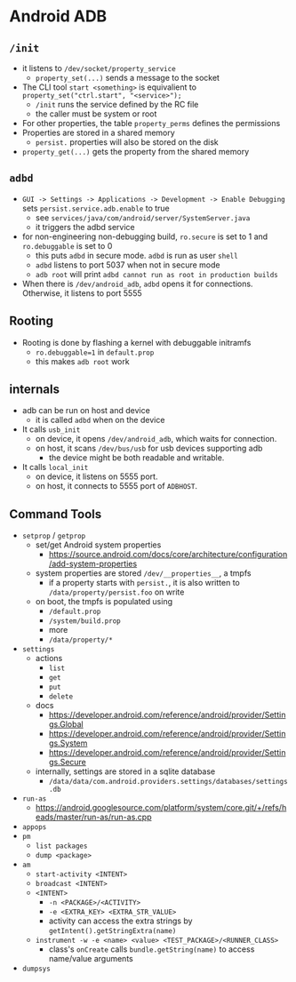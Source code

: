 Android ADB
===========

## `/init`

- it listens to `/dev/socket/property_service`
  - `property_set(...)` sends a message to the socket
- The CLI tool `start <something>` is equivalient to
  `property_set("ctrl.start", "<service>");`
  - `/init` runs the service defined by the RC file
  - the caller must be system or root
- For other properties, the table `property_perms` defines the permissions
- Properties are stored in a shared memory
  - `persist.` properties will also be stored on the disk
- `property_get(...)` gets the property from the shared memory

## `adbd`

- `GUI -> Settings -> Applications -> Development -> Enable Debugging` sets
  `persist.service.adb.enable` to true
  - see `services/java/com/android/server/SystemServer.java`
  - it triggers the adbd service
- for non-engineering non-debugging build, `ro.secure` is set to 1 and
  `ro.debuggable` is set to 0
  - this puts `adbd` in secure mode.  `adbd` is run as user `shell`
  - `adbd` listens to port 5037 when not in secure mode
  - `adb root` will print `adbd cannot run as root in production builds`
- When there is `/dev/android_adb`, `adbd` opens it for connections.  Otherwise,
  it listens to port 5555

## Rooting

- Rooting is done by flashing a kernel with debuggable initramfs
  - `ro.debuggable=1` in `default.prop`
  - this makes `adb root` work

## internals

- adb can be run on host and device
  - it is called `adbd` when on the device
- It calls `usb_init`
  - on device, it opens `/dev/android_adb`, which waits for connection.
  - on host, it scans `/dev/bus/usb` for usb devices supporting adb
    - the device might be both readable and writable.
- It calls `local_init`
  - on device, it listens on 5555 port.
  - on host, it connects to 5555 port of `ADBHOST`.

## Command Tools

- `setprop` / `getprop`
  - set/get Android system properties
    - <https://source.android.com/docs/core/architecture/configuration/add-system-properties>
  - system properties are stored `/dev/__properties__`, a tmpfs
    - if a property starts with `persist.`, it is also written to
      `/data/property/persist.foo` on write
  - on boot, the tmpfs is populated using
    - `/default.prop`
    - `/system/build.prop`
    - more
    - `/data/property/*`
- `settings`
  - actions
    - `list`
    - `get`
    - `put`
    - `delete`
  - docs
    - <https://developer.android.com/reference/android/provider/Settings.Global>
    - <https://developer.android.com/reference/android/provider/Settings.System>
    - <https://developer.android.com/reference/android/provider/Settings.Secure>
  - internally, settings are stored in a sqlite database
    - `/data/data/com.android.providers.settings/databases/settings.db`
- `run-as`
  - <https://android.googlesource.com/platform/system/core.git/+/refs/heads/master/run-as/run-as.cpp>
- `appops`
- `pm`
  - `list packages`
  - `dump <package>`
- `am`
  - `start-activity <INTENT>`
  - `broadcast <INTENT>`
  - `<INTENT>`
    - `-n <PACKAGE>/<ACTIVITY>`
    - `-e <EXTRA_KEY> <EXTRA_STR_VALUE>`
    - activity can access the extra strings by `getIntent().getStringExtra(name)`
  - `instrument -w -e <name> <value> <TEST_PACKAGE>/<RUNNER_CLASS>`
    - class's `onCreate` calls `bundle.getString(name)` to access name/value arguments
- `dumpsys`
